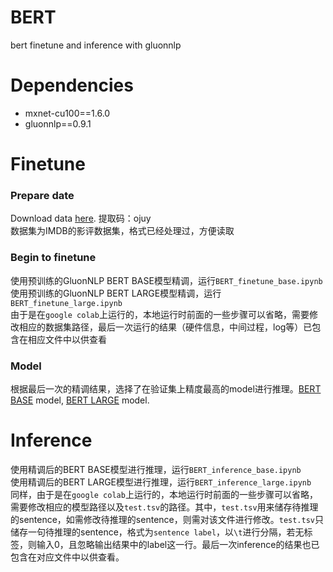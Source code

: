 # BERT
bert finetune and inference with gluonnlp  

# Dependencies
* mxnet-cu100==1.6.0
* gluonnlp==0.9.1

# Finetune
### Prepare date
Download data [here](https://pan.baidu.com/s/183N4hpF8fTaHfQiZuUW3XA). 提取码：ojuy
<br>数据集为IMDB的影评数据集，格式已经处理过，方便读取
### Begin to finetune
使用预训练的GluonNLP BERT BASE模型精调，运行`BERT_finetune_base.ipynb`
<br>使用预训练的GluonNLP BERT LARGE模型精调，运行`BERT_finetune_large.ipynb`
<br>由于是在`google colab`上运行的，本地运行时前面的一些步骤可以省略，需要修改相应的数据集路径，最后一次运行的结果（硬件信息，中间过程，log等）已包含在相应文件中以供查看
### Model
根据最后一次的精调结果，选择了在验证集上精度最高的model进行推理。[BERT BASE](https://drive.google.com/file/d/1-75dm6ePDBa-GyCNAl9-75oSqjcoep_g/view?usp=sharing) model, [BERT LARGE](https://drive.google.com/file/d/1-8y0nIfZYnOLyKNqNmooMUBClDUtz_-V/view?usp=sharing) model.
# Inference
使用精调后的BERT BASE模型进行推理，运行`BERT_inference_base.ipynb`
<br>使用精调后的BERT LARGE模型进行推理，运行`BERT_inference_large.ipynb`
<br>同样，由于是在`google colab`上运行的，本地运行时前面的一些步骤可以省略，需要修改相应的模型路径以及`test.tsv`的路径。其中，`test.tsv`用来储存待推理的sentence，如需修改待推理的sentence，则需对该文件进行修改。`test.tsv`只储存一句待推理的sentence，格式为`sentence label`，以`\t`进行分隔，若无标签，则输入0，且忽略输出结果中的label这一行。最后一次inference的结果也已包含在对应文件中以供查看。
